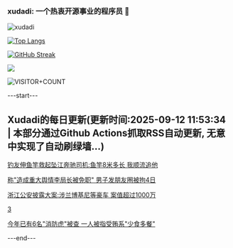 ### xudadi: 一个热衷开源事业的程序员 👋

![xudadi](https://github-readme-stats-git-masterorgs-github-readme-stats-team.vercel.app/api?username=xudadi)

[![Top Langs](https://github-readme-stats.vercel.app/api/top-langs/?username=xudadi)](https://github.com/anuraghazra/github-readme-stats)

[![GitHub Streak](https://streak-stats.demolab.com?user=xudadi&locale=zh_Hans)](https://git.io/streak-stats)

![](https://raw.githubusercontent.com/xudadi/xudadi/main/assets/github-contribution-grid-snake.svg)

![VISITOR+COUNT](https://komarev.com/ghpvc/?username=xudadi&label=VISITOR+COUNT)


---start---

## Xudadi的每日更新(更新时间:2025-09-12 11:53:34 | 本部分通过Github Actions抓取RSS自动更新, 无意中实现了自动刷绿墙...)

[钓友伸鱼竿救起坠江奔驰司机:鱼竿8米多长 我顺流追他](https://m.163.com/news/article/K9774RQL05561G0D.html)

[称"造成重大舆情李局长被免职" 男子发朋友圈被拘4日](https://m.163.com/news/article/K96VC9SB053469LG.html)

[浙江公安披露大案:涉兰博基尼等豪车 案值超过1000万](https://m.163.com/news/article/K972GA33053469LG.html)

[3](https://m.163.com/touch/news/sub/domestic)

[今年已有6名"消防虎"被查 一人被指受贿系"少食多餐"](https://m.163.com/news/article/K96NTCTU0514BE2Q.html)

---end---
